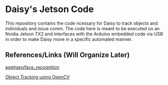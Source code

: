 # Daisy's Jetson Code
This repository contains the code ncessary for Daisy to track objects and individuals and issue comm. The code here is meant to be executed on an Nvidia Jetson TX2 and interfaces with the Arduino embedded code via USB in order to make Daisy move in a specific automated manner.

## References/Links (Will Organize Later)
[ageitgey/face_recognition](https://github.com/ageitgey/face_recognition)

[Object Tracking using OpenCV](https://www.learnopencv.com/object-tracking-using-opencv-cpp-python/)
